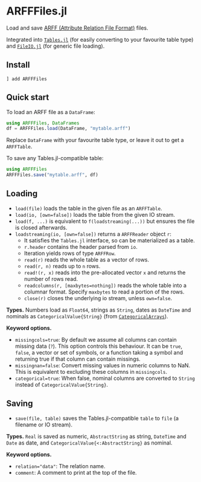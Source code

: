 # ARFFFiles.jl

Load and save [ARFF (Attribute Relation File Format)](https://waikato.github.io/weka-wiki/formats_and_processing/arff/) files.

Integrated into [`Tables.jl`](https://github.com/JuliaData/Tables.jl) (for easily converting to your favourite table type) and [`FileIO.jl`](https://github.com/JuliaIO/FileIO.jl) (for generic file loading).

## Install

```
] add ARFFFiles
```

## Quick start

To load an ARFF file as a `DataFrame`:
```julia
using ARFFFiles, DataFrames
df = ARFFFiles.load(DataFrame, "mytable.arff")
```
Replace `DataFrame` with your favourite table type, or leave it out to get a `ARFFTable`.

To save any Tables.jl-compatible table:
```julia
using ARFFFiles
ARFFFiles.save("mytable.arff", df)
```

## Loading

- `load(file)` loads the table in the given file as an `ARFFTable`.
- `load(io, [own=false])` loads the table from the given IO stream.
- `load(f, ...)` is equivalent to `f(loadstreaming(...))` but ensures the file is closed afterwards.
- `loadstreaming(io, [own=false])` returns a `ARFFReader` object `r`:
    - It satisfies the `Tables.jl` interface, so can be materialized as a table.
    - `r.header` contains the header parsed from `io`.
    - Iteration yields rows of type `ARFFRow`.
    - `read(r)` reads the whole table as a vector of rows.
    - `read(r, n)` reads up to `n` rows.
    - `read!(r, x)` reads into the pre-allocated vector `x` and returns the number of rows read.
    - `readcolumns(r, [maxbytes=nothing])` reads the whole table into a columnar format. Specify `maxbytes` to read a portion of the rows.
    - `close(r)` closes the underlying io stream, unless `own=false`.

**Types.** Numbers load as `Float64`, strings as `String`, dates as `DateTime` and nominals as `CategoricalValue{String}` (from [`CategoricalArrays`](https://github.com/JuliaData/CategoricalArrays.jl)).

**Keyword options.**
- `missingcols=true`: By default we assume all columns can contain missing data (`?`). This option controls this behaviour. It can be `true`, `false`, a vector or set of symbols, or a function taking a symbol and returning true if that column can contain missings.
- `missingnan=false`: Convert missing values in numeric columns to NaN. This is equivalent to excluding these columns in `missingcols`.
- `categorical=true`: When false, nominal columns are converted to `String` instead of `CategoricalValue{String}`.

## Saving

- `save(file, table)` saves the Tables.jl-compatible `table` to `file` (a filename or IO stream).

**Types.** `Real` is saved as numeric, `AbstractString` as string, `DateTime` and `Date` as date, and `CategoricalValue{<:AbstractString}` as nominal.

**Keyword options.**
- `relation="data"`: The relation name.
- `comment`: A comment to print at the top of the file.
